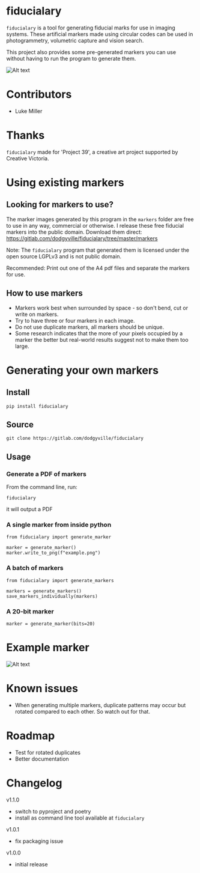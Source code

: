 # fiducialary

`fiducialary` is a tool for generating fiducial marks for use in imaging systems. These artificial markers made using circular codes can be used in photogrammetry, volumetric capture and vision search.

This project also provides some pre-generated markers you can use without having to run the program to generate them.

![Alt text](markers/sample.png?raw=true "Circular code")


# Contributors
* Luke Miller

# Thanks

`fiducialary` made for 'Project 39', a creative art project supported by Creative Victoria. 


# Using existing markers

## Looking for markers to use?


The marker images generated by this program in the `markers` folder are free to use in any way, commercial or otherwise. 
I release these free fiducial markers into the public domain.
Download them direct:
https://gitlab.com/dodgyville/fiducialary/tree/master/markers

Note: The `fiducialary` program that generated them is licensed under the open source LGPLv3 and is not public domain.

Recommended: Print out one of the A4 pdf files and separate the markers for use.


## How to use markers
* Markers work best when surrounded by space - so don't bend, cut or write on markers.
* Try to have three or four markers in each image.
* Do not use duplicate markers, all markers should be unique.
* Some research indicates that the more of your pixels occupied by a marker the better
but real-world results suggest not to make them too large.


# Generating your own markers

## Install

`pip install fiducialary`


## Source

`git clone https://gitlab.com/dodgyville/fiducialary`


## Usage

### Generate a PDF of markers

From the command line, run:
```shell
fiducialary
```

it will output a PDF

### A single marker from inside python
```
from fiducialary import generate_marker 

marker = generate_marker()
marker.write_to_png(f"example.png")
```


### A batch of markers
```
from fiducialary import generate_markers 

markers = generate_markers()
save_markers_individually(markers)

```

### A 20-bit marker

```
marker = generate_marker(bits=20)
```

# Example marker
![Alt text](markers/sample.png?raw=true "Circular code")

 
# Known issues
* When generating multiple markers, duplicate patterns may occur but rotated compared to each other. So watch out for that.

# Roadmap
* Test for rotated duplicates
* Better documentation 

# Changelog
v1.1.0
* switch to pyproject and poetry
* install as command line tool available at `fiducialary`

v1.0.1
* fix packaging issue

v1.0.0
* initial release
